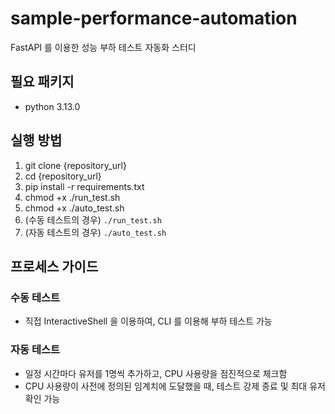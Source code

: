 # sample-performance-automation
FastAPI 를 이용한 성능 부하 테스트 자동화 스터디

## 필요 패키지
- python 3.13.0

## 실행 방법
1. git clone {repository_url}
2. cd {repository_url}
3. pip install -r requirements.txt
4. chmod +x ./run_test.sh
5. chmod +x ./auto_test.sh
5. (수동 테스트의 경우) `./run_test.sh`
6. (자동 테스트의 경우) `./auto_test.sh`

## 프로세스 가이드
### 수동 테스트
- 직접 InteractiveShell 을 이용하여, CLI 를 이용해 부하 테스트 가능

### 자동 테스트
- 일정 시간마다 유저를 1명씩 추가하고, CPU 사용량을 점진적으로 체크함
- CPU 사용량이 사전에 정의된 임계치에 도달했을 때, 테스트 강제 종료 및 최대 유저 확인 가능